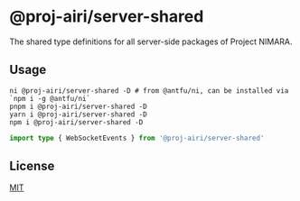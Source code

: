 # @proj-airi/server-shared

The shared type definitions for all server-side packages of Project NIMARA.

## Usage

```shell
ni @proj-airi/server-shared -D # from @antfu/ni, can be installed via `npm i -g @antfu/ni`
pnpm i @proj-airi/server-shared -D
yarn i @proj-airi/server-shared -D
npm i @proj-airi/server-shared -D
```

```typescript
import type { WebSocketEvents } from '@proj-airi/server-shared'
```

## License

[MIT](../../LICENSE)
